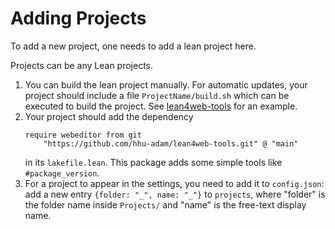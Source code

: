 # Adding Projects

To add a new project, one needs to add a lean project here.

Projects can be any Lean projects.

1. You can build the lean project manually. For automatic updates, your project should include a file `ProjectName/build.sh` which can be
  executed to build the project. See [lean4web-tools](https://github.com/hhu-adam/lean4web-tools) for an example.
2. Your project should add the dependency
    ```lean
    require webeditor from git
        "https://github.com/hhu-adam/lean4web-tools.git" @ "main"
    ```
    in its `lakefile.lean`. This package adds some simple tools like `#package_version`.
3. For a project to appear in the settings, you need to add it to `config.json`:
  add a new entry `{folder: "_", name: "_"}` to `projects`, where "folder" is the
  folder name inside `Projects/` and "name" is the free-text display name.
